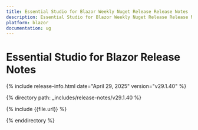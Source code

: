 ```yaml
---
title: Essential Studio for Blazor Weekly Nuget Release Release Notes  
description: Essential Studio for Blazor Weekly Nuget Release Release Notes  
platform: blazor
documentation: ug
---
```


# Essential Studio for Blazor  Release Notes  

{% include release-info.html date="April 29, 2025"  version="v29.1.40" %} 

{% directory path: _includes/release-notes/v29.1.40 %}

{% include {{file.url}} %}

{% enddirectory %}